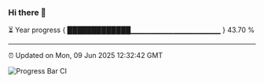 ### Hi there 👋

⏳ Year progress { █████████████▁▁▁▁▁▁▁▁▁▁▁▁▁▁▁▁▁ } 43.70 %

---

⏰ Updated on Mon, 09 Jun 2025 12:32:42 GMT

![Progress Bar CI](https://github.com/liununu/liununu/workflows/Progress%20Bar%20CI/badge.svg)
